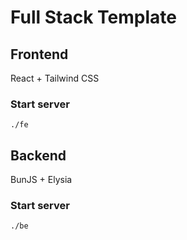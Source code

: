 # Full Stack Template

## Frontend

React + Tailwind CSS

### Start server
`./fe`

## Backend

BunJS + Elysia

### Start server
`./be`


